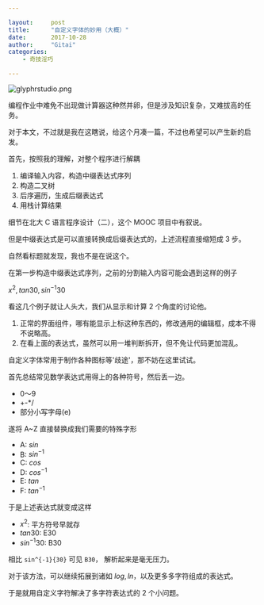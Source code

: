 ```yaml
---

layout:     post
title:      "自定义字体的妙用（大概）"
date:       2017-10-28
author:     "Gitai"
categories:
    - 奇技淫巧

---
```


![glyphrstudio.png](https://i.loli.net/2017/10/28/59f42a350e2fd.png)

编程作业中难免不出现做计算器这种然并卵，但是涉及知识复杂，又难拔高的任务。

对于本文，不过就是我在这瞎说，给这个月凑一篇，不过也希望可以产生新的启发。

<!-- more -->

首先，按照我的理解，对整个程序进行解耦

1. 编译输入内容，构造中缀表达式序列
2. 构造二叉树
3. 后序遍历，生成后缀表达式
4. 用栈计算结果

细节在北大 C 语言程序设计（二），这个 MOOC 项目中有叙说。

但是中缀表达式是可以直接转换成后缀表达式的，上述流程直接缩短成 3 步。

自然看标题就发现，我也不是在说这个。

在第一步构造中缀表达式序列，之前的分割输入内容可能会遇到这样的例子 

$x^2,tan30,sin^{-1}{30}$

看这几个例子就让人头大，我们从显示和计算 2 个角度的讨论他。

1. 正常的界面组件，哪有能显示上标这种东西的，修改通用的编辑框，成本不得不说略高。
2. 在看上面的表达式，虽然可以用一堆判断拆开，但不免让代码更加混乱。

自定义字体常用于制作各种图标等'歧途'，那不妨在这里试试。

首先总结常见数学表达式用得上的各种符号，然后丢一边。

* 0～9
* +-*/
* 部分小写字母(e)

遂将 A~Z 直接替换成我们需要的特殊字形

* A: $sin$
* B: $sin^{-1}$
* C: $cos$
* D: $cos^{-1}$
* E: $tan$
* F: $tan^{-1}$

于是上述表达式就变成这样

* $x^2$: 平方符号早就存
* $tan30$: E30
* $sin^{-1}{30}$: B30

相比 `sin^{-1}{30}` 可见 `B30`， 解析起来是毫无压力。

对于该方法，可以继续拓展到诸如 $log,ln$，以及更多多字符组成的表达式。

于是就用自定义字符解决了多字符表达式的 2 个小问题。